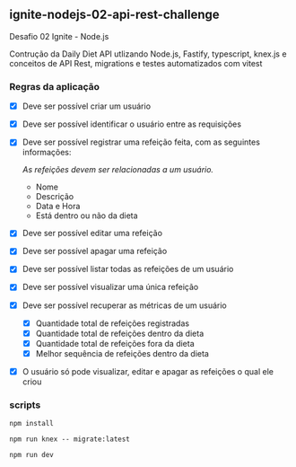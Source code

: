## ignite-nodejs-02-api-rest-challenge

Desafio 02 Ignite - Node.js 

Contrução da Daily Diet API utlizando Node.js, Fastify, typescript, knex.js 
e conceitos de API Rest, migrations e testes automatizados com vitest

### Regras da aplicação

- [x] Deve ser possível criar um usuário
- [x] Deve ser possível identificar o usuário entre as requisições
- [x] Deve ser possível registrar uma refeição feita, com as seguintes informações:
    
    *As refeições devem ser relacionadas a um usuário.*
    
    - Nome
    - Descrição
    - Data e Hora
    - Está dentro ou não da dieta



- [x] Deve ser possível editar uma refeição
- [x] Deve ser possível apagar uma refeição
- [x] Deve ser possível listar todas as refeições de um usuário
- [x] Deve ser possível visualizar uma única refeição
- [x] Deve ser possível recuperar as métricas de um usuário
    - [x] Quantidade total de refeições registradas
    - [x] Quantidade total de refeições dentro da dieta
    - [x] Quantidade total de refeições fora da dieta
    - [x] Melhor sequência de refeições dentro da dieta

- [x] O usuário só pode visualizar, editar e apagar as refeições o qual ele criou 

### scripts
```
npm install

npm run knex -- migrate:latest

npm run dev
```
